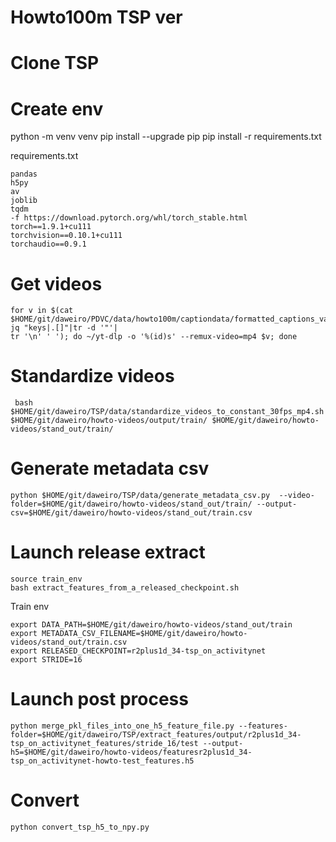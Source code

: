 # Howto100m TSP ver

# Clone TSP

# Create env
python -m venv venv
pip install --upgrade pip
pip install -r requirements.txt

requirements.txt
```
pandas
h5py
av
joblib
tqdm
-f https://download.pytorch.org/whl/torch_stable.html
torch==1.9.1+cu111
torchvision==0.10.1+cu111
torchaudio==0.9.1
```

# Get videos

```
for v in $(cat $HOME/git/daweiro/PDVC/data/howto100m/captiondata/formatted_captions_val.json| jq "keys|.[]"|tr -d '"'|
tr '\n' ' '); do ~/yt-dlp -o '%(id)s' --remux-video=mp4 $v; done
```

# Standardize videos
```
 bash $HOME/git/daweiro/TSP/data/standardize_videos_to_constant_30fps_mp4.sh $HOME/git/daweiro/howto-videos/output/train/ $HOME/git/daweiro/howto-videos/stand_out/train/
```

# Generate metadata csv
```
python $HOME/git/daweiro/TSP/data/generate_metadata_csv.py  --video-folder=$HOME/git/daweiro/howto-videos/stand_out/train/ --output-csv=$HOME/git/daweiro/howto-videos/stand_out/train.csv
```

# Launch release extract
```
source train_env
bash extract_features_from_a_released_checkpoint.sh
```

Train env
```
export DATA_PATH=$HOME/git/daweiro/howto-videos/stand_out/train
export METADATA_CSV_FILENAME=$HOME/git/daweiro/howto-videos/stand_out/train.csv
export RELEASED_CHECKPOINT=r2plus1d_34-tsp_on_activitynet
export STRIDE=16
```

# Launch post process
```
python merge_pkl_files_into_one_h5_feature_file.py --features-folder=$HOME/git/daweiro/TSP/extract_features/output/r2plus1d_34-tsp_on_activitynet_features/stride_16/test --output-h5=$HOME/git/daweiro/howto-videos/featuresr2plus1d_34-tsp_on_activitynet-howto-test_features.h5
```

# Convert
```
python convert_tsp_h5_to_npy.py
```



